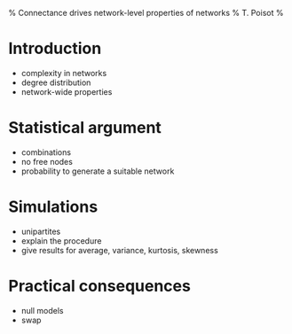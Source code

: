 % Connectance drives network-level properties of networks
% T. Poisot
%

# Introduction

- complexity in networks
- degree distribution
- network-wide properties

# Statistical argument

- combinations
- no free nodes
- probability to generate a suitable network

# Simulations

- unipartites
- explain the procedure
- give results for average, variance, kurtosis, skewness

# Practical consequences

- null models
- swap
